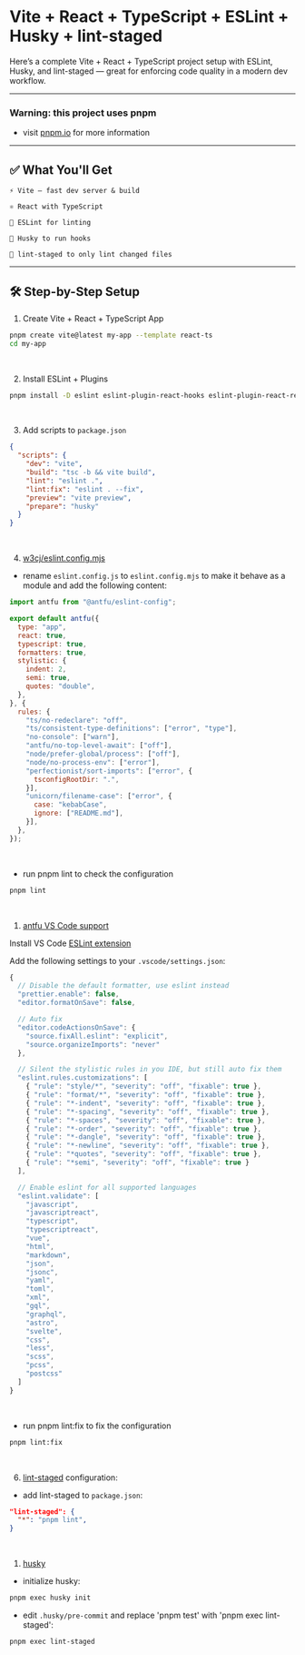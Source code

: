 # Vite + React + TypeScript + ESLint + Husky + lint-staged

Here’s a complete Vite + React + TypeScript project setup with ESLint, Husky, and lint-staged — great for enforcing code quality in a modern dev workflow.

<hr>

### Warning: this project uses pnpm

- visit [pnpm.io](https://pnpm.io/) for more information

<hr>

## ✅ What You'll Get

    ⚡ Vite – fast dev server & build

    ⚛️ React with TypeScript

    📏 ESLint for linting

    🐶 Husky to run hooks

    🧹 lint-staged to only lint changed files

<hr>

## 🛠️ Step-by-Step Setup

1. Create Vite + React + TypeScript App

```bash
pnpm create vite@latest my-app --template react-ts
cd my-app
```

<br>

2. Install ESLint + Plugins

```bash
pnpm install -D eslint eslint-plugin-react-hooks eslint-plugin-react-refresh globals husky lint-staged typescript typescript-eslint vite @antfu/eslint-config @eslint-react/eslint-plugin @eslint/js @types/react @types/react-dom @vitejs/plugin-react
```

<br>

3. Add scripts to `package.json`

```json
{
  "scripts": {
    "dev": "vite",
    "build": "tsc -b && vite build",
    "lint": "eslint .",
    "lint:fix": "eslint . --fix",
    "preview": "vite preview",
    "prepare": "husky"
  }
}
```

<br>

4. [w3cj/eslint.config.mjs](https://gist.github.com/w3cj/21b1f1b4857ecd13d076075a5c5aaf13/)

- rename `eslint.config.js` to `eslint.config.mjs` to make it behave as a module and add the following content:

```js
import antfu from "@antfu/eslint-config";

export default antfu({
  type: "app",
  react: true,
  typescript: true,
  formatters: true,
  stylistic: {
    indent: 2,
    semi: true,
    quotes: "double",
  },
}, {
  rules: {
    "ts/no-redeclare": "off",
    "ts/consistent-type-definitions": ["error", "type"],
    "no-console": ["warn"],
    "antfu/no-top-level-await": ["off"],
    "node/prefer-global/process": ["off"],
    "node/no-process-env": ["error"],
    "perfectionist/sort-imports": ["error", {
      tsconfigRootDir: ".",
    }],
    "unicorn/filename-case": ["error", {
      case: "kebabCase",
      ignore: ["README.md"],
    }],
  },
});
```

<br>

- run pnpm lint to check the configuration

```bash
pnpm lint
```

<br>

1. [antfu VS Code support](https://github.com/antfu/eslint-config?tab=readme-ov-file#ide-support-auto-fix-on-save)

Install VS Code [ESLint extension](https://marketplace.visualstudio.com/items?itemName=dbaeumer.vscode-eslint)

Add the following settings to your `.vscode/settings.json`:

```js
{
  // Disable the default formatter, use eslint instead
  "prettier.enable": false,
  "editor.formatOnSave": false,

  // Auto fix
  "editor.codeActionsOnSave": {
    "source.fixAll.eslint": "explicit",
    "source.organizeImports": "never"
  },

  // Silent the stylistic rules in you IDE, but still auto fix them
  "eslint.rules.customizations": [
    { "rule": "style/*", "severity": "off", "fixable": true },
    { "rule": "format/*", "severity": "off", "fixable": true },
    { "rule": "*-indent", "severity": "off", "fixable": true },
    { "rule": "*-spacing", "severity": "off", "fixable": true },
    { "rule": "*-spaces", "severity": "off", "fixable": true },
    { "rule": "*-order", "severity": "off", "fixable": true },
    { "rule": "*-dangle", "severity": "off", "fixable": true },
    { "rule": "*-newline", "severity": "off", "fixable": true },
    { "rule": "*quotes", "severity": "off", "fixable": true },
    { "rule": "*semi", "severity": "off", "fixable": true }
  ],

  // Enable eslint for all supported languages
  "eslint.validate": [
    "javascript",
    "javascriptreact",
    "typescript",
    "typescriptreact",
    "vue",
    "html",
    "markdown",
    "json",
    "jsonc",
    "yaml",
    "toml",
    "xml",
    "gql",
    "graphql",
    "astro",
    "svelte",
    "css",
    "less",
    "scss",
    "pcss",
    "postcss"
  ]
}
```

<br>

- run pnpm lint:fix to fix the configuration

```bash
pnpm lint:fix
```

<br>

6. [lint-staged](https://github.com/okonet/lint-staged) configuration:

- add lint-staged to `package.json`:

```json
"lint-staged": {
  "*": "pnpm lint",
}
```

<br>

1. [husky](https://github.com/typicode/husky)

- initialize husky:

```bash
pnpm exec husky init
```

- edit `.husky/pre-commit` and replace 'pnpm test' with 'pnpm exec lint-staged':

```bash
pnpm exec lint-staged
```

<br>
